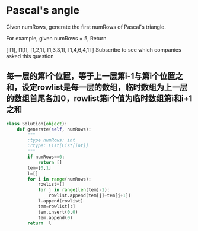 # Pascal's angle

Given numRows, generate the first numRows of Pascal's triangle.

For example, given numRows = 5,
Return

[
     [1],
    [1,1],
   [1,2,1],
  [1,3,3,1],
 [1,4,6,4,1]
]
Subscribe to see which companies asked this question

## 每一层的第i个位置，等于上一层第i-1与第i个位置之和，设定rowlist是每一层的数组，临时数组为上一层的数组首尾各加0，rowlist第i个值为临时数组第i和i+1之和 

```python
class Solution(object):
    def generate(self, numRows):
        """
        :type numRows: int
        :rtype: List[List[int]]
        """
        if numRows==0:
            return []
        tem=[0,1]
        l=[]
        for i in range(numRows):
            rowlist=[]
            for j in range(len(tem)-1):
                rowlist.append(tem[j]+tem[j+1])
            l.append(rowlist)
            tem=rowlist[:]
            tem.insert(0,0)
            tem.append(0)
        return  l

```

